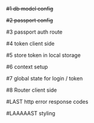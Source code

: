 ~~#1 db model config~~

~~#2 passport config~~

#3 passport auth route

#4 token client side

#5 store token in local storage

#6 context setup

#7 global state for login / token

#8 Router client side

#LAST http error response codes

#LAAAAAST styling
